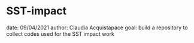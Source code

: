 # SST-impact
date: 09/04/2021
author: Claudia Acquistapace
goal: build a repository to collect codes used for the SST impact work


